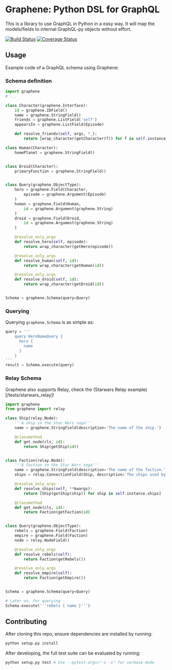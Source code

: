 # Graphene: Python DSL for GraphQL

This is a library to use GraphQL in Python in a easy way.
It will map the models/fields to internal GraphQL-py objects without effort.

[![Build Status](https://travis-ci.org/syrusakbary/graphene.svg?branch=master)](https://travis-ci.org/syrusakbary/graphene)
[![Coverage Status](https://coveralls.io/repos/syrusakbary/graphene/badge.svg?branch=master&service=github)](https://coveralls.io/github/syrusakbary/graphene?branch=master)

## Usage

Example code of a GraphQL schema using Graphene:

### Schema definition

```python
import graphene
# ...

class Character(graphene.Interface):
    id = graphene.IDField()
    name = graphene.StringField()
    friends = graphene.ListField('self')
    appearsIn = graphene.ListField(Episode)

    def resolve_friends(self, args, *_):
        return [wrap_character(getCharacter(f)) for f in self.instance.friends]

class Human(Character):
    homePlanet = graphene.StringField()


class Droid(Character):
    primaryFunction = graphene.StringField()


class Query(graphene.ObjectType):
    hero = graphene.Field(Character,
        episode = graphene.Argument(Episode)
    )
    human = graphene.Field(Human,
        id = graphene.Argument(graphene.String)
    )
    droid = graphene.Field(Droid,
        id = graphene.Argument(graphene.String)
    )

    @resolve_only_args
    def resolve_hero(self, episode):
        return wrap_character(getHero(episode))

    @resolve_only_args
    def resolve_human(self, id):
        return wrap_character(getHuman(id))

    @resolve_only_args
    def resolve_droid(self, id):
        return wrap_character(getDroid(id))


Schema = graphene.Schema(query=Query)
```

### Querying

Querying `graphene.Schema` is as simple as:

```python
query = '''
    query HeroNameQuery {
      hero {
        name
      }
    }
'''
result = Schema.execute(query)
```

### Relay Schema

Graphene also supports Relay, check the (Starwars Relay example)[/tests/starwars_relay]!

```python
import graphene
from graphene import relay

class Ship(relay.Node):
    '''A ship in the Star Wars saga'''
    name = graphene.StringField(description='The name of the ship.')

    @classmethod
    def get_node(cls, id):
        return Ship(getShip(id))


class Faction(relay.Node):
    '''A faction in the Star Wars saga'''
    name = graphene.StringField(description='The name of the faction.')
    ships = relay.ConnectionField(Ship, description='The ships used by the faction.')

    @resolve_only_args
    def resolve_ships(self, **kwargs):
        return [Ship(getShip(ship)) for ship in self.instance.ships]

    @classmethod
    def get_node(cls, id):
        return Faction(getFaction(id)


class Query(graphene.ObjectType):
    rebels = graphene.Field(Faction)
    empire = graphene.Field(Faction)
    node = relay.NodeField()

    @resolve_only_args
    def resolve_rebels(self):
        return Faction(getRebels())

    @resolve_only_args
    def resolve_empire(self):
        return Faction(getEmpire())


Schema = graphene.Schema(query=Query)

# Later on, for querying
Schema.execute('''rebels { name }''')

```

## Contributing

After cloning this repo, ensure dependencies are installed by running:

```sh
python setup.py install
```

After developing, the full test suite can be evaluated by running:

```sh
python setup.py test # Use --pytest-args="-v -s" for verbose mode
```
